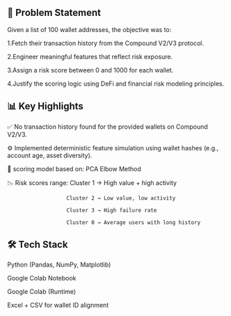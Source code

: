 ## 🎯 Problem Statement

Given a list of 100 wallet addresses, the objective was to:

   1.Fetch their transaction history from the Compound V2/V3 protocol.
   
   2.Engineer meaningful features that reflect risk exposure.
   
   3.Assign a risk score between 0 and 1000 for each wallet.
   
   4.Justify the scoring logic using DeFi and financial risk modeling principles.

## 📊 Key Highlights
 ✅ No transaction history found for the provided wallets on Compound V2/V3.
 
 ⚙️ Implemented deterministic feature simulation using wallet hashes (e.g., account age, asset diversity).
 
 🧠 scoring model based on:
      PCA
      Elbow Method
      
📉 Risk scores range: Cluster 1 → High value + high activity

                       Cluster 2 → Low value, low activity

                       Cluster 3 → High failure rate

                       Cluster 0 → Average users with long history

## 🛠️ Tech Stack

   Python (Pandas, NumPy, Matplotlib)
   
   Google Colab Notebook
   
   Google Colab (Runtime)
   
   Excel + CSV for wallet ID alignment
